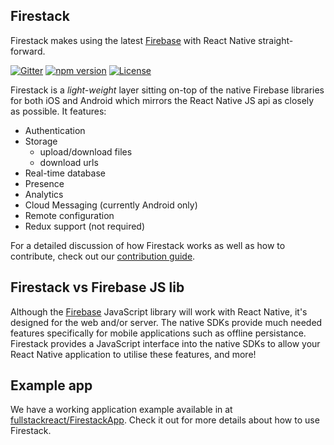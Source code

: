 ## Firestack

Firestack makes using the latest [Firebase](http://firebase.com) with React Native straight-forward.

[![Gitter](https://badges.gitter.im/fullstackreact/react-native-firestack.svg)](https://gitter.im/fullstackreact/react-native-firestack?utm_source=badge&utm_medium=badge&utm_campaign=pr-badge)
[![npm version](https://img.shields.io/npm/v/react-native-firestack.svg)](https://www.npmjs.com/package/react-native-firestack)
[![License](https://img.shields.io/npm/l/react-native-firestack.svg)](/LICENSE)

Firestack is a _light-weight_ layer sitting on-top of the native Firebase libraries for both iOS and Android which mirrors the React Native JS api as closely as possible. It features:

* Authentication
* Storage
  * upload/download files
  * download urls
* Real-time database
* Presence
* Analytics
* Cloud Messaging (currently Android only)
* Remote configuration
* Redux support (not required)

For a detailed discussion of how Firestack works as well as how to contribute, check out our [contribution guide](https://github.com/fullstackreact/react-native-firestack/blob/master/Contributing.md).

## Firestack vs Firebase JS lib

Although the [Firebase](https://www.npmjs.com/package/firebase) JavaScript library will work with React Native, it's designed for the web and/or server. The native SDKs provide much needed features specifically for mobile applications such as offline persistance. Firestack provides a JavaScript interface into the native SDKs to allow your React Native application to utilise these features, and more!

## Example app

We have a working application example available in at [fullstackreact/FirestackApp](https://github.com/fullstackreact/FirestackApp). Check it out for more details about how to use Firestack.
